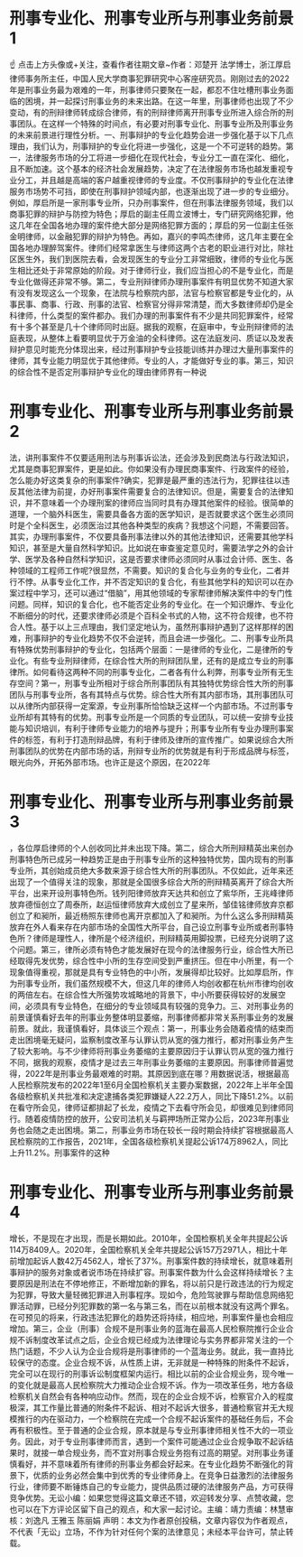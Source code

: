 # 刑事专业化、刑事专业所与刑事业务前景1

☝ 点击上方头像或+关注，查看作者往期文章~作者：邓楚开 法学博士，浙江厚启律师事务所主任，中国人民大学商事犯罪研究中心客座研究员。刚刚过去的2022年是刑事业务最为艰难的一年，刑事律师只要聚在一起，都忍不住吐槽刑事业务面临的困境，并一起探讨刑事业务的未来出路。在这一年里，刑事律师也出现了不少变动，有的刑辩律师转成综合律师，有的刑辩律师离开刑事专业所进入综合所的刑事团队。在这样一个特殊的时间点，有必要对刑事专业化、刑事专业所及刑事业务的未来前景进行理性分析。一、刑事辩护的专业化趋势会进一步强化基于以下几点理由，我们认为，刑事辩护的专业化将进一步强化，这是一个不可逆转的趋势。第一，法律服务市场的分工将进一步细化在现代社会，专业分工一直在深化、细化，且不断加速。这个基本的经济社会发展趋势，决定了在法律服务市场也越发重视专业分工，并且越是高端的客户越重视律师的专业度。不仅刑事辩护的专业化在法律服务市场势不可挡，即使在刑事辩护领域内部，也逐渐出现了进一步的专业细分。例如，厚启所是一家刑事专业所，只办刑事案件，但在刑事法律服务领域，我们以商事犯罪的辩护与防控为特色；厚启的副主任周立波博士，专门研究网络犯罪，他这几年在全国各地办理的案件绝大部分是网络犯罪方面的；厚启的另一位副主任张金明律师，以金融犯罪的辩护为特色。再如，嘉兴的李鸣杰律师，这几年主要在全国各地办理醉驾案件。律师们经常拿医生与律师这两个古老的职业进行对比，除社区医生外，我们到医院去看，会发现医生的专业分工非常细致，律师的专业化与医生相比还处于非常原始的阶段。对于律师行业，我们应当担心的不是专业化，而是专业化做得还非常不够。第二，专业刑辩律师办理刑事案件有明显优势不知道大家有没有发现这么一个现象，在法院与检察院内部，法官与检察官都是专业化的，从事民事、商事、行政、刑事的法官、检察官分得非常清楚，而大多数律师却仍是全科律师，什么类型的案件都办。我们办理的刑事案件有不少是共同犯罪案件，经常有十多个甚至是几十个律师同时出庭。据我的观察，在庭审中，专业刑辩律师的法庭表现，从整体上看要明显优于万金油的全科律师。这在法庭发问、质证以及发表辩护意见时能充分体现出来，经过刑事辩护专业技能训练并办理过大量刑事案件的律师，其专业能力明显优于其他律师。专业的人，才能做好专业的事。第三，知识的综合性不是否定刑事辩护专业化的理由律师界有一种说

# 刑事专业化、刑事专业所与刑事业务前景2

法，讲刑事案件不仅要适用刑法与刑事诉讼法，还会涉及到民商法与行政法知识，尤其是商事犯罪案件，更是如此。你如果没有办理民商事案件、行政案件的经验，怎么能办好这类复杂的刑事案件?确实，犯罪是最严重的违法行为，犯罪往往以违反其他法律为前提，办好刑事案件需要复合的法律知识。但是，需要复合的法律知识，并不意味着一个办理刑案的律师应当同时具有办理其他案件的经验。很简单的道理，一个脑外科医生，需要具备各方面的医学知识，是否就要求这个医生必须同时是个全科医生，必须医治过其他各种类型的疾病？我想这个问题，不需要回答。其实，办理刑事案件，不仅要具备刑事法律以外的其他法律知识，还需要其他学科知识，甚至是大量自然科学知识。比如说在审查鉴定意见时，需要法学之外的会计学、医学及各种自然科学知识，这是否要求律师必须同时从事过会计师、医生、各种领域的工程师工作呢?很显然，不需要。知识的复合化与业务的专业化，二者并行不悖。从事专业化工作，并不否定知识的复合化，有些其他学科的知识可以在办案过程中学习，还可以通过“借脑”，用其他领域的专家帮律师解决案件中的专门性问题。同样，知识的复合化，也不能否定业务的专业化。在一个知识爆炸、专业化不断细分的时代，还要求律师必须是个百科全书式的人物，这不符合规律，也不符合人性。基于以上三点理由，我们坚定地认为，虽然刑事辩护遇到了这样那样的困难，刑事辩护的专业化趋势不仅不会逆转，而且会进一步强化。二、刑事专业所具有特殊优势刑事辩护的专业化，包括两个层面：一是律师的专业化，二是律所的专业化。有些专业刑辩律师，在综合性大所的刑辩团队里，还有的是成立专业的刑事律所。如何看待这两种不同的刑事专业化，二者各有什么利弊，刑事专业所有无生存空间？第一，刑事专业所相对于综合所刑事团队有其独特优势综合性大所的刑事团队与刑事专业所，各有其特点与优势。综合性大所有其内部市场，其刑事团队可以从律所内部获得一定案源，专业刑事所恰恰缺乏这样一个内部市场。不过刑事专业所却有其特有的优势。刑事专业所是一个同质的专业团队，可以统一安排专业技能与知识培训，有利于律师专业能力的培养与提升；刑事专业所有专业办理刑事案件的标签，有利于打造刑辩品牌，有利于律师及律所的宣传推广。如果说综合大所刑事团队的优势在内部市场的话，刑辩专业所的优势就是有利于形成品牌与标签，眼光向外，开拓外部市场。也许正是这个原因，在2022年

# 刑事专业化、刑事专业所与刑事业务前景3

，各位厚启律师的个人创收同比并未出现下降。第二，综合大所刑辩精英出来创办刑事特色所已成另一种趋势正是由于刑事专业所的这种独特优势，国内现有的刑事专业所，其创始成员绝大多数来源于综合性大所的刑事团队。不仅如此，近年来还出现了一个值得关注的现象，那就是全国很多综合大所的刑辩精英离开了综合大所平台，出来开设刑事特色所。钱列阳律师放弃天达共和创立了紫华所，王兆峰律师放弃德恒创立了周泰所，赵运恒律师放弃大成创立了星来所，邹佳铭律师放弃京都创立了和昶所，最近杨照东律师也离开京都加入了和昶所。为什么这么多刑辩精英放弃在外人看来存在内部市场的全国性大所平台，自己设立刑事专业所或者刑事特色所？律师是理性人，律所是个经济组织，刑辩精英用脚投票，已经充分说明了这个问题。第三，律所必须有特色才能发展好在现今的法律服务行业，综合性大所已经取得先发优势，综合性中小所的生存空间受到严重挤压。但在中小所里，有一个现象值得重视，那就是具有专业特色的中小所，发展得却比较好。比如厚启所，作为刑事专业所，我们虽然规模不大，但这几年的律师人均创收都在杭州市律均创收的两倍左右。在综合性大所强势攻城略地的背景下，中小所要获得较好的发展空间，必须具有专业特色，在细分的专业领域具有较强的竞争力。三、对刑事业务的前景谨慎看好去年的刑事业务整体明显萎缩，刑事律师都非常关系刑事业务的发展前景。就此，我谨慎看好，具体谈三个观点：第一，刑事业务会随着疫情的结束而走出困境毫无疑问，监察制度改革与认罪认罚从宽的强力推行，都对刑事业务产生了较大影响。与不少律师将刑事业务萎缩的主要原因归于认罪认罚从宽的强力推行不同，据我的观察，疫情才是过去三年刑事业务萎缩的主要原因。刑事律师普遍觉得，2022年是刑事业务最艰难的时期。其原因到底在哪？用数据说活，根据最高人民检察院发布的2022年1至6月全国检察机关主要办案数据，2022年上半年全国各级检察机关共批准和决定逮捕各类犯罪嫌疑人22.2万人，同比下降51.2%。以前在看守所会见，律师证都排起了长龙，疫情之下去看守所会见，却很难见到律师同行。随着疫情防控的放开，公安司法机关与羁押场所正常办公后，2023年刑事业务也会随之走出困境。第二，刑事业务市场在较长一段时期会持续扩容根据最高人民检察院的工作报告，2021年，全国各级检察机关提起公诉174万8962人，同比上升11.2%。刑事案件的这种

# 刑事专业化、刑事专业所与刑事业务前景4

增长，不是现在才出现，而是长期如此。2010年，全国检察机关全年共提起公诉114万8409人。2020年，全国检察机关全年共提起公诉157万2971人，相比十年前增加起诉人数42万4562人，增长了37%。刑事案件数的持续增长，就意味着刑事辩护的服务对象或者说市场在持续扩容。刑事案件数为什么会这样持续增长？主要原因是刑法在不停地修正，不断增加新的罪名，将以前只是行政违法的行为规定为犯罪，导致大量轻微犯罪进入刑事程序。现如今，危险驾驶罪与帮助信息网络犯罪活动罪，已经分列犯罪数的第一名与第三名，而在以前根本就没有这两个罪名。在可预见的将来，行政违法犯罪化的趋势还将持续，相应地，刑事案件量也会相应增加。第三，企业（刑事）合规不是刑事业务的蓝海在最高人民检察院推行企业合规不诉制度改革试点之后，企业合规已经成为法律理论与实务界都非常关注的一个热门话题，不少人认为企业合规将是刑事律师的一个蓝海业务。就此，我一直持比较保守的态度。企业合规不诉，从性质上讲，无非就是一种特殊的附条件不起诉，完全可以在现行的刑事诉讼制度框架内运行。相比以前的企业合规业务，现今唯一的变化就是最高人民检察院大力推动企业合规不诉。作为一项改革任务，地方各级检察机关自然会有各种响应动作。然而，现在的企业合规不诉，检察官介入的程度极深，其工作量比普通的附条件不起诉、相对不起诉大很多，普通检察官并无大规模推行的内在驱动力，一个检察院在完成一个合规不起诉案件的基础任务后，不会再有积极性。至于普通的企业合规，原本就是与专业刑事律师相关性不大的一项业务。因此，对于专业刑事律师而言，遇到一个案件可能通过企业合规争取不起诉结果时，就接一单合规业务，而不宜对刑事合规业务抱有过高的期望。对刑事业务谨慎看好，并不意味着所有律师的刑事业务都会好起来。在专业化趋势不断强化的背景下，优质的业务必然会集中到优秀的专业律师身上。在竞争日益激烈的法律服务行业，律师要不断锤炼自己的专业能力，提供品质过硬的法律服务产品，方可获得竞争优势。无讼小编：如果您觉得这篇文章还不错，欢迎转发分享、点赞收藏，您也可以在下方评论区留下自己的观点，和大家一起讨论。主编：靖力责编：林慧审核：刘逸凡 王雅玉 陈丽娟 声明：本文为作者原创投稿，文章内容仅为作者观点，不代表「无讼」立场，不作为针对任何个案的法律意见；未经本平台许可，禁止转载。

